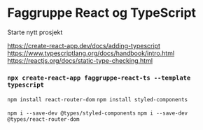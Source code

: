 # Faggruppe React og TypeScript

Starte nytt prosjekt

https://create-react-app.dev/docs/adding-typescript
https://www.typescriptlang.org/docs/handbook/intro.html
https://reactjs.org/docs/static-type-checking.html

### `npx create-react-app faggruppe-react-ts --template typescript`

`npm install react-router-dom`
`npm install styled-components`

`npm i --save-dev @types/styled-components`
`npm i --save-dev @types/react-router-dom`
